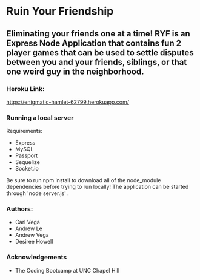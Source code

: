 # Ruin Your Friendship

## Eliminating your friends one at a time! RYF is an Express Node Application that contains fun 2 player games that can be used to settle disputes between you and your friends, siblings, or that one weird guy in the neighborhood.

### Heroku Link:
https://enigmatic-hamlet-62799.herokuapp.com/

### Running a local server

Requirements:

* Express
* MySQL
* Passport
* Sequelize
* Socket.io

Be sure to run npm install to download all of the node_module dependencies before trying to run locally! The application can be started through 'node server.js' .



### Authors:

* Carl Vega
* Andrew Le
* Andrew Vega
* Desiree Howell

### Acknowledgements

* The Coding Bootcamp at UNC Chapel Hill




